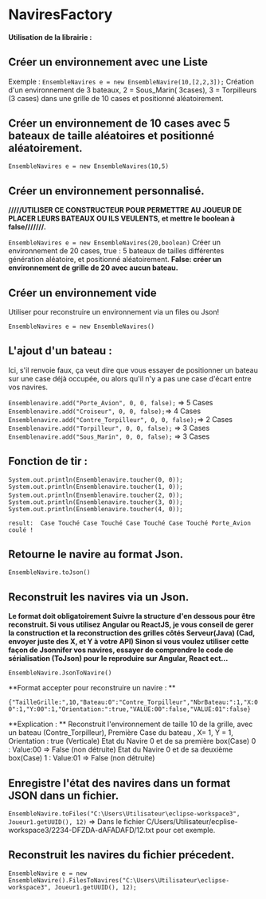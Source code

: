 # NaviresFactory


#### Utilisation de la librairie :

## Créer un environnement avec une Liste
Exemple :
`EnsembleNavires e = new EnsembleNavire(10,[2,2,3]);` 
Création d'un environnement de 3 bateaux, 2 = Sous_Marin( 3cases), 3 = Torpilleurs (3 cases) dans une grille de 10 cases  et positionné aléatoirement.

## Créer un environnement  de 10 cases avec 5 bateaux de taille aléatoires et positionné aléatoirement.
`EnsembleNavires e = new EnsembleNavires(10,5)` 

## Créer un environnement personnalisé.
**/////UTILISER CE CONSTRUCTEUR POUR PERMETTRE AU JOUEUR DE PLACER LEURS BATEAUX OU ILS VEULENTS, et mettre le boolean à false///////.**

`EnsembleNavires e = new EnsembleNavires(20,boolean)` 
Créer un environnement de 20 cases, true : 5 bateaux de tailles différentes génération aléatoire, et positionné aléatoirement.
**False: créer un environnement de grille de 20 avec aucun bateau.**

## Créer un environnement vide
Utiliser pour reconstruire un environnement via un files ou Json! 

`EnsembleNavires e = new EnsembleNavires()` 


## L'ajout d'un bateau : 
Ici, s'il renvoie faux, ça veut dire que vous essayer de positionner un bateau sur une case déjà occupée, ou alors qu'il n'y a pas une case d'écart entre vos navires.

`Ensemblenavire.add("Porte_Avion", 0, 0, false);` => 5 Cases
`Ensemblenavire.add("Croiseur", 0, 0, false);`=> 4 Cases
`Ensemblenavire.add("Contre_Torpilleur", 0, 0, false);`=> 2 Cases
`Ensemblenavire.add("Torpilleur", 0, 0, false);` => 3 Cases
`Ensemblenavire.add("Sous_Marin", 0, 0, false);` => 3 Cases
	
		
		
## Fonction de tir : 

   ` System.out.println(Ensemblenavire.toucher(0, 0)); `
		 `System.out.println(Ensemblenavire.toucher(1, 0)); `
		 `System.out.println(Ensemblenavire.toucher(2, 0)); `
	 `	System.out.println(Ensemblenavire.toucher(3, 0)); `
		 `System.out.println(Ensemblenavire.toucher(4, 0)); `
    
`result: 
Case Touché
Case Touché
Case Touché
Case Touché
Porte_Avion coulé !
`

## Retourne le navire au format Json.
`EnsembleNavire.toJson()` 


##  Reconstruit les navires via un Json.
**Le format doit obligatoirement Suivre la structure d'en dessous pour être reconstruit.
Si vous utilisez Angular ou ReactJS, je vous conseil de gerer la construction et la reconstruction des grilles côtés Serveur(Java) (Cad, envoyer juste des X, et Y à votre API)
Sinon si vous voulez utiliser cette façon de Jsonnifer vos navires, essayer de comprendre le code de sérialisation (ToJson) pour le reproduire sur Angular, React ect...**

`EnsembleNavire.JsonToNavire()`

**Format accepter pour reconstruire un navire : **

`{"TailleGrille:",10,"Bateau:0":"Contre_Torpilleur","NbrBateau:":1,"X:00":1,"Y:00":1,"Orientation:":true,"VALUE:00":false,"VALUE:01":false}`

**Explication : **
Reconstruit l'environnement de taille 10 de la grille, avec un bateau (Contre_Torpilleur), Première Case du bateau , X= 1, Y = 1, Orientation : true (Verticale)
Etat du Navire 0 et de sa première box(Case) 0 : Value:00 => False (non détruite)
Etat du Navire 0 et de sa deuxième box(Case) 1 :  Value:01 => False (non détruite)


## Enregistre l'état des navires dans un format JSON dans un fichier. 
`EnsembleNavire.toFiles("C:\Users\Utilisateur\eclipse-workspace3", Joueur1.getUUID(), 12)` => 
Dans le fichier C/Users/Utilisateur/ecplise-workspace3/2234-DFZDA-dAFADAFD/12.txt pour cet exemple.

## Reconstruit les navires du fichier précedent.
`EnsembleNavire e = new EnsembleNavire().FilesToNavires("C:\Users\Utilisateur\eclipse-workspace3", Joueur1.getUUID(), 12);` 
